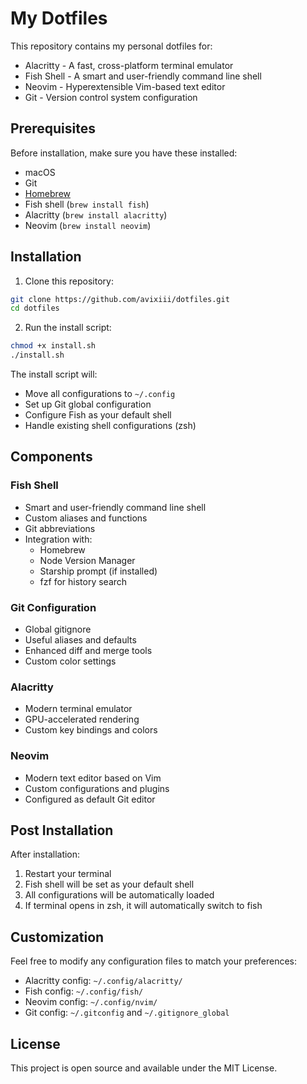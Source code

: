 # My Dotfiles

This repository contains my personal dotfiles for:
- Alacritty - A fast, cross-platform terminal emulator
- Fish Shell - A smart and user-friendly command line shell
- Neovim - Hyperextensible Vim-based text editor
- Git - Version control system configuration

## Prerequisites

Before installation, make sure you have these installed:
- macOS
- Git
- [Homebrew](https://brew.sh)
- Fish shell (`brew install fish`)
- Alacritty (`brew install alacritty`)
- Neovim (`brew install neovim`)

## Installation

1. Clone this repository:
```bash
git clone https://github.com/avixiii/dotfiles.git
cd dotfiles
```

2. Run the install script:
```bash
chmod +x install.sh
./install.sh
```

The install script will:
- Move all configurations to `~/.config`
- Set up Git global configuration
- Configure Fish as your default shell
- Handle existing shell configurations (zsh)

## Components

### Fish Shell
- Smart and user-friendly command line shell
- Custom aliases and functions
- Git abbreviations
- Integration with:
  - Homebrew
  - Node Version Manager
  - Starship prompt (if installed)
  - fzf for history search

### Git Configuration
- Global gitignore
- Useful aliases and defaults
- Enhanced diff and merge tools
- Custom color settings

### Alacritty
- Modern terminal emulator
- GPU-accelerated rendering
- Custom key bindings and colors

### Neovim
- Modern text editor based on Vim
- Custom configurations and plugins
- Configured as default Git editor

## Post Installation

After installation:
1. Restart your terminal
2. Fish shell will be set as your default shell
3. All configurations will be automatically loaded
4. If terminal opens in zsh, it will automatically switch to fish

## Customization

Feel free to modify any configuration files to match your preferences:
- Alacritty config: `~/.config/alacritty/`
- Fish config: `~/.config/fish/`
- Neovim config: `~/.config/nvim/`
- Git config: `~/.gitconfig` and `~/.gitignore_global`

## License

This project is open source and available under the MIT License.
